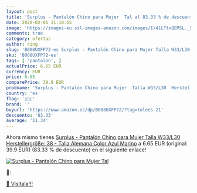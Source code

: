 ```yaml
---
layout: post
title: 'Surplus - Pantalón Chino para Mujer  Tal al 83.33 % de descuento'
date: 2020-02-01 11:10:15
image: 'https://images-eu.ssl-images-amazon.com/images/I/41LTtxQEMSL._SL200_.jpg'
comments: true
category: ofertas
author: ring
slug: 'B008UXFP72-es Surplus - Pantalón Chino para Mujer Talla W33/L30...'
sku: 'B008UXFP72-es'
tags: [ 'pantalón', ]
actualPrice: 6.65 EUR
currency: EUR
price: 6.65
comparePrice: 39.9 EUR
prodname: 'Surplus - Pantalón Chino para Mujer  Talla W33/L30  Herstellergröße: 38  - Talla Alemana  Color Azul Marino'
country: 'es'
flag: '🇪🇸'
brand: ''
buyurl: 'https://www.amazon.es/dp/B008UXFP72/?tag=tolees-21'
descuento: '83.33'
average: '11.34'
---
```


Ahora mismo tienes [Surplus - Pantalón Chino para Mujer  Talla W33/L30  Herstellergröße: 38  - Talla Alemana  Color Azul Marino](https://www.amazon.es/dp/B008UXFP72/?tag=tolees-21) a 6.65 EUR (original: 39.9 EUR) (83.33 %  de descuento) en el siguiente enlace!

[![Surplus - Pantalón Chino para Mujer  Tal](https://images-eu.ssl-images-amazon.com/images/I/41LTtxQEMSL._SL200_.jpg)](https://www.amazon.es/dp/B008UXFP72/?tag=tolees-21)

🔎:


[🛒 Visítala!!!](https://www.amazon.es/dp/B008UXFP72/?tag=tolees-21)
